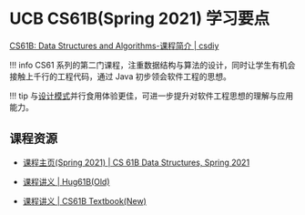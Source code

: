 # UCB CS61B(Spring 2021) 学习要点

[CS61B: Data Structures and Algorithms-课程简介 | csdiy](https://csdiy.wiki/%E6%95%B0%E6%8D%AE%E7%BB%93%E6%9E%84%E4%B8%8E%E7%AE%97%E6%B3%95/CS61B/)

!!! info
    CS61 系列的第二门课程，注重数据结构与算法的设计，同时让学生有机会接触上千行的工程代码，通过 Java 初步领会软件工程的思想。

!!! tip
    与[设计模式](https://zh.z-library.sk/book/25052620/9ba3f8/%E5%A4%A7%E8%AF%9D%E8%AE%BE%E8%AE%A1%E6%A8%A1%E5%BC%8Fjava%E6%BA%A2%E5%BD%A9%E5%8A%A0%E5%BC%BA%E7%89%88.html)并行食用体验更佳，可进一步提升对软件工程思想的理解与应用能力。

## 课程资源

- [课程主页(Spring 2021) | CS 61B Data Structures, Spring 2021](https://sp21.datastructur.es/index.html)

- [课程讲义 | Hug61B(Old)](https://joshhug.gitbooks.io/hug61b/content/chap1/chap11.html)

- [课程讲义 | CS61B Textbook(New)](https://cs61b-2.gitbook.io/cs61b-textbook/1.-introduction)

<!-- <div style="text-align: center">
    🚧前方施工中🚧
</div> -->
